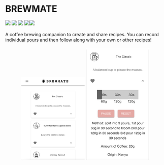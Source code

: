 # BREWMATE

<div align="left">
  <img src="https://img.shields.io/badge/react-%2320232a.svg?style=for-the-badge&logo=react&logoColor=%2361DAFB"/>
  <img src="https://img.shields.io/badge/javascript-%23323330.svg?style=for-the-badge&logo=javascript&logoColor=%23F7DF1E"/>
  <img src="https://img.shields.io/badge/node.js-6DA55F?style=for-the-badge&logo=node.js&logoColor=white"/> 
  <img src="https://img.shields.io/badge/express.js-%23404d59.svg?style=for-the-badge&logo=express&logoColor=%2361DAFB"/><img src="https://img.shields.io/badge/Mongoose-black?style=for-the-badge&logo=Mongoose&logoColor=white"/>
</div>

<br>
A coffee brewing companion to create and share recipes. You can record individual pours and then follow along with your own or other recipes!
<br>
<br>

<div align="center">
  <img src="site.png" alt="site" width="200"/>
  <img src="card.png" alt="card" width="200"/>
</div>
